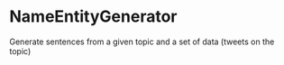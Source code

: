 # NameEntityGenerator
Generate sentences from a given topic and a set of data (tweets on the topic)
